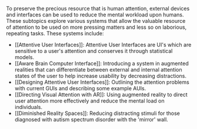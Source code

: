 To preserve the precious resource that is human attention, external devices and interfaces can be used to reduce the mental workload upon humans. These subtopics explore various systems that allow the valuable resource of attention to be used on more pressing matters and less so on laborious, repeating tasks. These systems include:

- [[Attentive User Interfaces]]: Attentive User Interfaces are UI's which are sensitive to a user's attention and conserves it through statistical models.
- [[Aware Brain Computer Interface]]: Introducing a system in augmented realities that can differentiate between external and internal attention states of the user to help increase usability by decreasing distractions. 
- [[Designing Attentive User Interfaces]]: Outlining the attention problems with current GUIs and describing some example AUIs.
- [[Directing Visual Attention with AR]]: Using augmented reality to direct user attention more effectively and reduce the mental load on individuals.
- [[Diminished Reality Spaces]]: Reducing distracting stimuli for those diagnosed with autism spectrum disorder with the 'mirror' wall.
